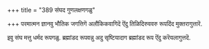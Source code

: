 +++
title = "389 संघद गुणलक्षणगळु"

+++
परमात्मन ज्ञानवु भौतिक जगत्तिगॆ अलौकिकवागिदॆ ऎंदु तिळिदिरुववरु रूपदिंद मुक्तरागुत्तारॆ.

इवु संघ मत्तु धर्मद रूपगळु. ब्रह्मांडद रूपवन्नु अदु सृष्टियादाग ब्रह्मांडद रूप ऎंदु करॆयलागुत्तदॆ.

